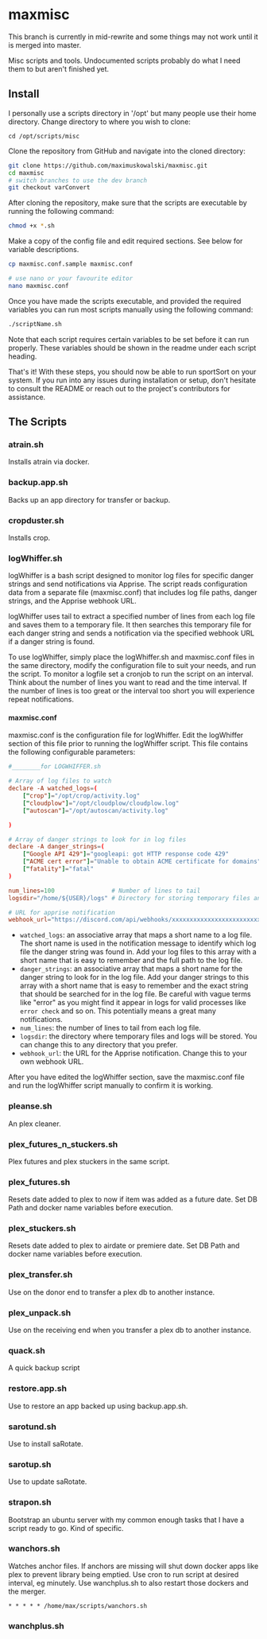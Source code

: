 # maxmisc

This branch is currently in mid-rewrite and some things may not work until it is merged into master.

Misc scripts and tools. Undocumented scripts probably do what I need them to but aren't finished yet.

## Install

I personally use a scripts directory in '/opt' but many people use their home directory.
Change directory to where you wish to clone:

```shell
cd /opt/scripts/misc
```

Clone the repository from GitHub and navigate into the cloned directory:

```sh
git clone https://github.com/maximuskowalski/maxmisc.git
cd maxmisc
# switch branches to use the dev branch
git checkout varConvert
```

After cloning the repository, make sure that the scripts are executable by running the following command:

```sh
chmod +x *.sh
```

Make a copy of the config file and edit required sections. See below for variable descriptions.

```sh
cp maxmisc.conf.sample maxmisc.conf

# use nano or your favourite editor
nano maxmisc.conf
```

Once you have made the scripts executable, and provided the required variables you can run most scripts manually using the following command:

```sh
./scriptName.sh
```

Note that each script requires certain variables to be set before it can run properly. These variables should be shown in the readme under each script heading.

That's it! With these steps, you should now be able to run sportSort on your system. If you run into any issues during installation or setup, don't hesitate to consult the README or reach out to the project's contributors for assistance.

## The Scripts

### atrain.sh

Installs atrain via docker.

### backup.app.sh

Backs up an app directory for transfer or backup.

### cropduster.sh

Installs crop.

### logWhiffer.sh

logWhiffer is a bash script designed to monitor log files for specific danger strings and send notifications via Apprise. The script reads configuration data from a separate file (maxmisc.conf) that includes log file paths, danger strings, and the Apprise webhook URL.

logWhiffer uses tail to extract a specified number of lines from each log file and saves them to a temporary file. It then searches this temporary file for each danger string and sends a notification via the specified webhook URL if a danger string is found.

To use logWhiffer, simply place the logWhiffer.sh and maxmisc.conf files in the same directory, modify the configuration file to suit your needs, and run the script. To monitor a logfile set a cronjob to run the script on an interval. Think about the number of lines you want to read and the time interval. If the number of lines is too great or the interval too short you will experience repeat notifications.

#### maxmisc.conf

maxmisc.conf is the configuration file for logWhiffer. Edit the logWhiffer section of this file prior to running the logWhiffer script. This file contains the following configurable parameters:

```conf
#________for LOGWHIFFER.sh

# Array of log files to watch
declare -A watched_logs=(
    ["crop"]="/opt/crop/activity.log"
    ["cloudplow"]="/opt/cloudplow/cloudplow.log"
    ["autoscan"]="/opt/autoscan/activity.log"

)

# Array of danger strings to look for in log files
declare -A danger_strings=(
    ["Google API 429"]="googleapi: got HTTP response code 429"
    ["ACME cert error"]="Unable to obtain ACME certificate for domains"
    ["fatality"]="fatal"
)

num_lines=100                # Number of lines to tail
logsdir="/home/${USER}/logs" # Directory for storing temporary files and logs

# URL for apprise notification
webhook_url="https://discord.com/api/webhooks/xxxxxxxxxxxxxxxxxxxxxxxxxxxxxxx"
```

- `watched_logs`: an associative array that maps a short name to a log file. The short name is used in the notification message to identify which log file the danger string was found in. Add your log files to this array with a short name that is easy to remember and the full path to the log file.
- `danger_strings`: an associative array that maps a short name for the danger string to look for in the log file. Add your danger strings to this array with a short name that is easy to remember and the exact string that should be searched for in the log file. Be careful with vague terms like "error" as you might find it appear in logs for valid processes like `error check` and so on. This potentially means a great many notifications.
- `num_lines`: the number of lines to tail from each log file.
- `logsdir`: the directory where temporary files and logs will be stored. You can change this to any directory that you prefer.
- `webhook_url`: the URL for the Apprise notification. Change this to your own webhook URL.

After you have edited the logWhiffer section, save the maxmisc.conf file and run the logWhiffer script manually to confirm it is working.

### pleanse.sh

An plex cleaner.

### plex_futures_n_stuckers.sh

Plex futures and plex stuckers in the same script.

### plex_futures.sh

Resets date added to plex to now if item was added as a future date.
Set DB Path and docker name variables before execution.

### plex_stuckers.sh

Resets date added to plex to airdate or premiere date.
Set DB Path and docker name variables before execution.

### plex_transfer.sh

Use on the donor end to transfer a plex db to another instance.

### plex_unpack.sh

Use on the receiving end when you transfer a plex db to another instance.

### quack.sh

A quick backup script

### restore.app.sh

Use to restore an app backed up using backup.app.sh.

### sarotund.sh

Use to install saRotate.

### sarotup.sh

Use to update saRotate.

### strapon.sh

Bootstrap an ubuntu server with my common enough tasks that I have a script ready to go. Kind of specific.

### wanchors.sh

Watches anchor files. If anchors are missing will shut down docker apps like plex to prevent library being emptied.
Use cron to run script at desired interval, eg minutely. Use wanchplus.sh to also restart those dockers and the merger.

`* * * * * /home/max/scripts/wanchors.sh`

### wanchplus.sh

